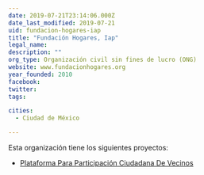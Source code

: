 ```yaml
---
date: 2019-07-21T23:14:06.000Z
date_last_modified: 2019-07-21
uid: fundacion-hogares-iap
title: "Fundación Hogares, Iap"
legal_name: 
description: ""
org_type: Organización civil sin fines de lucro (ONG)
website: www.fundacionhogares.org
year_founded: 2010
facebook: 
twitter: 
tags:

cities: 
  - Ciudad de México

---
```


Esta organización tiene los siguientes proyectos:

- [Plataforma Para Participación Ciudadana De Vecinos](/proyectos/plataforma-para-participacion-ciudadana-de-vecinos)
